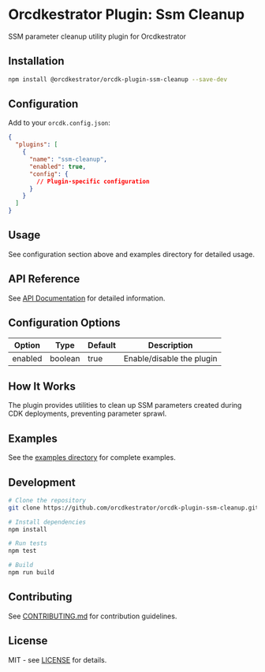 # Orcdkestrator Plugin: Ssm Cleanup

SSM parameter cleanup utility plugin for Orcdkestrator

## Installation

```bash
npm install @orcdkestrator/orcdk-plugin-ssm-cleanup --save-dev
```

## Configuration

Add to your `orcdk.config.json`:

```json
{
  "plugins": [
    {
      "name": "ssm-cleanup",
      "enabled": true,
      "config": {
        // Plugin-specific configuration
      }
    }
  ]
}
```

## Usage

See configuration section above and examples directory for detailed usage.

## API Reference

See [API Documentation](docs/api.md) for detailed information.

## Configuration Options

| Option | Type | Default | Description |
|--------|------|---------|-------------|
| enabled | boolean | true | Enable/disable the plugin |



## How It Works

The plugin provides utilities to clean up SSM parameters created during CDK deployments, preventing parameter sprawl.

## Examples

See the [examples directory](docs/examples/) for complete examples.

## Development

```bash
# Clone the repository
git clone https://github.com/orcdkestrator/orcdk-plugin-ssm-cleanup.git

# Install dependencies
npm install

# Run tests
npm test

# Build
npm run build
```

## Contributing

See [CONTRIBUTING.md](CONTRIBUTING.md) for contribution guidelines.

## License

MIT - see [LICENSE](LICENSE) for details.
